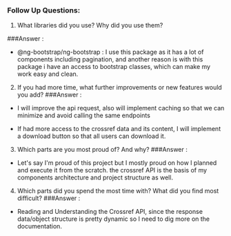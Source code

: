 ### Follow Up Questions:

1. What libraries did you use? Why did you use them?

###Answer : 
 * @ng-bootstrap/ng-bootstrap : I use this package as it has a lot of components including pagination, and another reason is with this package i have an access to bootstrap classes, which can make my work easy and clean.

2. If you had more time, what further improvements or new features would you add?
###Answer : 
 
 * I will improve the api request, also will implement caching so that we can minimize and avoid calling the same endpoints

 * If had more access to the crossref data and its content, I will implement a download button so that all users can download it.

3. Which parts are you most proud of? And why?
###Answer :
 * Let's say I'm proud of this project but I mostly proud on how I planned and execute it from the scratch. the crossref API is the basis of my components architecture and project structure as well.


4. Which parts did you spend the most time with? What did you find most difficult?
###Answer :
 * Reading and Understanding the Crossref API, since the response data/object structure is pretty dynamic so I need to dig more on the documentation.
